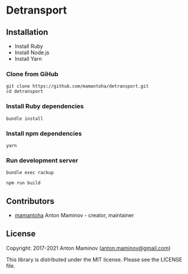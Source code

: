 # Detransport

## Installation

* Install Ruby
* Install Node.js
* Install Yarn

### Clone from GiHub

```console
git clone https://github.com/mamantoha/detransport.git
cd detransport
```

### Install Ruby dependencies

```console
bundle install
```

### Install npm dependencies

```console
yarn
```

### Run development server

```console
bundle exec rackup
```

```console
npm run build
```

## Contributors

* [mamantoha](https://github.com/mamantoha) Anton Maminov - creator, maintainer

## License

Copyright: 2017-2021 Anton Maminov (anton.maminov@gmail.com)

This library is distributed under the MIT license. Please see the LICENSE file.
